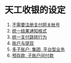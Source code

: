 天工收银的设定
================================================

1. [不需要注册支付网关帐号](01.channel.md)
1. [统一结果通知格式](02.notify.md)
1. [统一支付跳转行为](03.redirect.md)
1. [账户与提现](04.account.md)
1. [多子账户: 集团, 平台型业务](05.subaccount.md)
1. [预存款, 子账户间付款](06.deposit.md)
